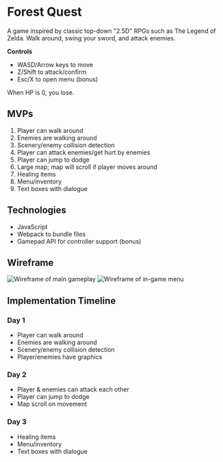 # Forest Quest

A game inspired by classic top-down "2.5D" RPGs such as The Legend of Zelda. Walk around, swing your sword, and attack enemies.

**Controls**
* WASD/Arrow keys to move
* Z/Shift to attack/confirm
* Esc/X to open menu (bonus)

When HP is 0, you lose.

## MVPs

1. Player can walk around
2. Enemies are walking around
3. Scenery/enemy collision detection
4. Player can attack enemies/get hurt by enemies
5. Player can jump to dodge
6. Large map; map will scroll if player moves around
7. Healing items
8. Menu/inventory
9. Text boxes with dialogue

## Technologies

* JavaScript
* Webpack to bundle files
* Gamepad API for controller support (bonus)

## Wireframe

![Wireframe of main gameplay](https://i.imgur.com/6SXsUQD.png)
![Wireframe of in-game menu](https://i.imgur.com/pxWM4dP.png)

## Implementation Timeline

### Day 1

* Player can walk around
* Enemies are walking around
* Scenery/enemy collision detection
* Player/enemies have graphics

### Day 2

* Player & enemies can attack each other
* Player can jump to dodge
* Map scroll on movement

### Day 3

* Healing items
* Menu/inventory
* Text boxes with dialogue
